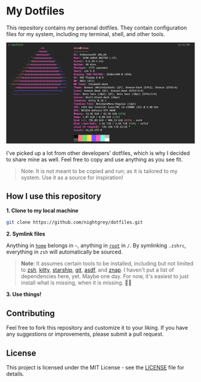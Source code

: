 # My Dotfiles

This repository contains my personal dotfiles. They contain configuration files for my system, including my terminal, shell, and other tools.

![neofetch](/docs/banner.png)

I've picked up a lot from other developers' dotfiles, which is why I decided to share mine as well. Feel free to copy and use anything as you see fit. 

> Note: It is not meant to be copied and run; as it is tailored to my system. Use it as a source for inspiration!

## How I use this repository

**1. Clone to my local machine**

```sh
git clone https://github.com/nightgrey/dotfiles.git
```

**2. Symlink files**

Anything in [`home`](/home/) belongs in `~`, anything in [`root`](/root/) in `/`. By symlinking `.zshrc`, everything in `zsh` will automatically be sourced.

> **Note**: It assumes certain tools to be installed, including but not limited to [zsh](https://www.zsh.org/), [kitty](https://sw.kovidgoyal.net/kitty/), [starship](https://starship.rs/), [git](https://git-scm.com/), [asdf](https://asdf-vm.com/), and [znap](https://github.com/marlonrichert/zsh-snap). I haven't put a list of dependencies here, yet. Maybe one day. For now, it's easiest to just install what is missing, when it is missing. 🤷‍♂️

**3. Use things!**

## Contributing

Feel free to fork this repository and customize it to your liking. If you have any suggestions or improvements, please submit a pull request.

## License

This project is licensed under the MIT License - see the [LICENSE](LICENSE) file for details.
